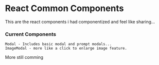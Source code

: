 # React Common Components

This are the react components i had componentized and feel like sharing...

### Current Components

```
Modal - Includes basic modal and prompt modals...
ImageModal - more like a click to enlarge image feature.

```

More still comming
